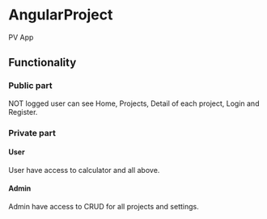 # AngularProject

PV App

## Functionality

### Public part
NOT logged user can see Home, Projects, Detail of each project, Login and Register.

### Private part

#### User
User have access to calculator and all above.

#### Admin
Admin have access to CRUD for all projects and settings. 